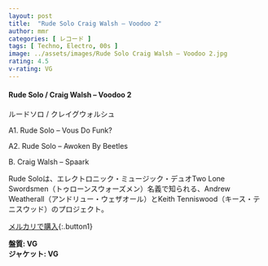 ```yaml
---
layout: post
title:  "Rude Solo Craig Walsh – Voodoo 2"
author: mmr
categories: [ レコード ]
tags: [ Techno, Electro, 00s ]
image: ../assets/images/Rude Solo Craig Walsh – Voodoo 2.jpg
rating: 4.5
v-rating: VG
---
```


#### Rude Solo / Craig Walsh – Voodoo 2

ルードソロ /  クレイグウォルシュ

A1. Rude Solo – Vous Do Funk?

A2. Rude Solo – Awoken By Beetles

B.  Craig Walsh – Spaark

Rude Soloは、エレクトロニック・ミュージック・デュオTwo Lone Swordsmen（トゥローンスウォーズメン）名義で知られる、Andrew Weatherall（アンドリュー・ウェザオール）とKeith Tenniswood（キース・テニスウッド）のプロジェクト。

[メルカリで購入](https://jp.mercari.com/item/m24524316857?afid=6142608987){:.button1}

<div class="mt-4 mb-4 d-flex align-items-center">
<strong class="mr-1">盤質: VG</strong>
</div>
<div class="mt-4 mb-4 d-flex align-items-center">
<strong class="mr-1">ジャケット: VG</strong>
</div>
